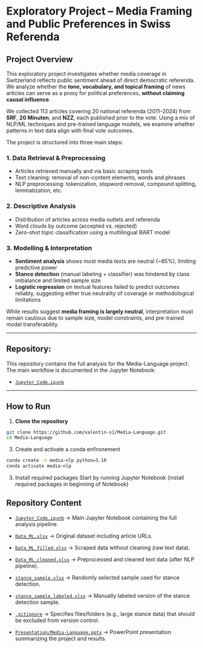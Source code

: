 # Exploratory Project – Media Framing and Public Preferences in Swiss Referenda

## Project Overview

This exploratory project investigates whether media coverage in Switzerland reflects public sentiment ahead of direct democratic referenda. We analyze whether the **tone, vocabulary, and topical framing** of news articles can serve as a proxy for political preferences, **without claiming causal influence**.

We collected 113 articles covering 20 national referenda (2011–2024) from **SRF**, **20 Minuten**, and **NZZ**, each published prior to the vote. Using a mix of NLP/ML techniques and pre-trained language models, we examine whether patterns in text data align with final vote outcomes.

The project is structured into three main steps:

### 1. Data Retrieval & Preprocessing
- Articles retrieved manually and via basic scraping tools
- Text cleaning: removal of non-content elements, words and phrases
- NLP preprocessing: tokenization, stopword removal, compound splitting, lemmatization, etc.

### 2. Descriptive Analysis
- Distribution of articles across media outlets and referenda
- Word clouds by outcome (accepted vs. rejected)
- Zero-shot topic classification using a multilingual BART model

### 3. Modelling & Interpretation
- **Sentiment analysis** shows most media texts are neutral (~85%), limiting predictive power
- **Stance detection** (manual labeling + classifier) was hindered by class imbalance and limited sample size
- **Logistic regression** on textual features failed to predict outcomes reliably, suggesting either true neutrality of coverage or methodological limitations

While results suggest **media framing is largely neutral**, interpretation must remain cautious due to sample size, model constraints, and pre-trained model transferability.

---

## Repository:

This repository contains the full analysis for the Media-Language project. The main workflow is documented in the Jupyter Notebook:

- [`Jupyter_Code.ipynb`](./Jupyter_Code.ipynb)

---

## How to Run

1. **Clone the repository**  
```bash
git clone https://github.com/valentin-s1/Media-Language.git
cd Media-Language
```

3. Create and activate a conda enfironement
```bash
conda create -n media-nlp python=3.10
conda activate media-nlp
```
3. Install required packages
Start by running Jupyter Notebook (install required packages in beginning of Notebook)

## Repository Content
- [`Jupyter_Code.ipynb`](./Jupyter_Code.ipynb)
  → Main Jupyter Notebook containing the full analysis pipeline.

- [`Data_ML.xlsx`](./Data_ML.xlsx)
  → Original dataset including article URLs.

- [`Data_ML_filled.xlsx`](./Data_ML_filled.xlsx)
  → Scraped data without cleaning (raw text data).

- [`Data_ML_cleaned.xlsx`](./Data_ML_cleaned.xlsx)
  → Preprocessed and cleaned text data (after NLP pipeline).

- [`stance_sample.xlsx`](./stance_sample.xlsx)
  → Randomly selected sample used for stance detection.

- [`stance_sample_labeled.xlsx`](./stance_sample_labeled.xlsx)
  → Manually labeled version of the stance detection sample.

- [`.gitignore`](./.gitignore)
  → Specifies files/folders (e.g., large stance data) that should be excluded from version control.

- [`Presentation/Media-Language.pptx`](./Presentation/Media-Language.pptx)
  → PowerPoint presentation summarizing the project and results.

